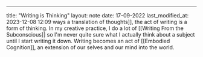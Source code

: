 ---
title: "Writing is Thinking"
layout: note
date: 17-09-2022
last_modified_at: 2023-12-08 12:09
ways a translation of thoughts]], the act of writing is a form of thinking. In my creative practice, I do a lot of [[Writing From the Subconscious]] so I'm never quite sure what I actually think about a subject until I start writing it down. Writing becomes an act of [[Embodied Cognition]], an extension of our selves and our mind  into the world. 

